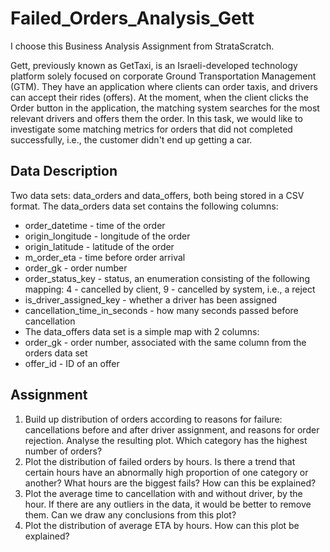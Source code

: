 # Failed_Orders_Analysis_Gett
I choose this Business Analysis Assignment from StrataScratch.

Gett, previously known as GetTaxi, is an Israeli-developed technology platform solely focused on corporate Ground Transportation Management (GTM). They have an application where clients can order taxis, and drivers can accept their rides (offers). At the moment, when the client clicks the Order button in the application, the matching system searches for the most relevant drivers and offers them the order. In this task, we would like to investigate some matching metrics for orders that did not completed successfully, i.e., the customer didn't end up getting a car.

## Data Description
Two data sets: data_orders and data_offers, both being stored in a CSV format. The data_orders data set contains the following columns:
* order_datetime - time of the order
* origin_longitude - longitude of the order
* origin_latitude - latitude of the order
* m_order_eta - time before order arrival
* order_gk - order number
* order_status_key - status, an enumeration consisting of the following mapping:
    4 - cancelled by client,
    9 - cancelled by system, i.e., a reject
* is_driver_assigned_key - whether a driver has been assigned
* cancellation_time_in_seconds - how many seconds passed before cancellation
* The data_offers data set is a simple map with 2 columns:
* order_gk - order number, associated with the same column from the orders data set
* offer_id - ID of an offer

## Assignment

1. Build up distribution of orders according to reasons for failure: cancellations before and after driver assignment, and reasons for order rejection. Analyse the resulting plot. Which category has the highest number of orders?
2. Plot the distribution of failed orders by hours. Is there a trend that certain hours have an abnormally high proportion of one category or another? What hours are the biggest fails? How can this be explained?
3. Plot the average time to cancellation with and without driver, by the hour. If there are any outliers in the data, it would be better to remove them. Can we draw any conclusions from this plot?
4. Plot the distribution of average ETA by hours. How can this plot be explained?

